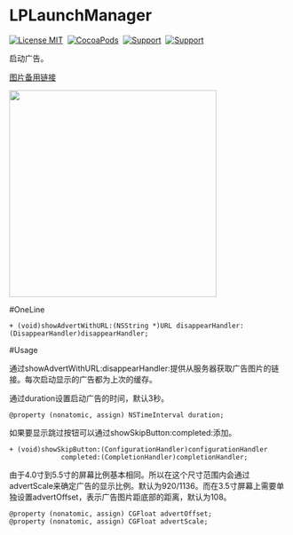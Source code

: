 # LPLaunchManager

[![License MIT](https://img.shields.io/badge/license-MIT-green.svg?style=flat)](https://raw.githubusercontent.com/xiaofei86/LPLaunchManager/master/LICENSE)&nbsp;
[![CocoaPods](http://img.shields.io/cocoapods/p/YYKit.svg?style=flat)](http://www.apple.com/ios/)&nbsp;
[![Support](https://img.shields.io/badge/support-iOS%207%2B%20-blue.svg?style=flat)](https://en.wikipedia.org/wiki/IOS_7)&nbsp;
[![Support](https://img.shields.io/badge/blog-xuyafei.cn-orange.svg)](http://www.xuyafei.cn)&nbsp;

启动广告。

[图片备用链接](http://f.picphotos.baidu.com/album/s%3D680%3Bq%3D90/sign=4d87be32d32a283447a635036b8eb8d7/fd039245d688d43faa4a3fdd7a1ed21b0ef43b39.jpg)

<img src = "https://github.com/xiaofei86/LPLaunchManager/raw/master/Images/1.jpg" width = 373>

#OneLine

	+ (void)showAdvertWithURL:(NSString *)URL disappearHandler:(DisappearHandler)disappearHandler;
	
#Usage

通过showAdvertWithURL:disappearHandler:提供从服务器获取广告图片的链接。每次启动显示的广告都为上次的缓存。

通过duration设置启动广告的时间，默认3秒。

	@property (nonatomic, assign) NSTimeInterval duration;


如果要显示跳过按钮可以通过showSkipButton:completed:添加。

	+ (void)showSkipButton:(ConfigurationHandler)configurationHandler
	             completed:(CompletionHandler)completionHandler;

由于4.0寸到5.5寸的屏幕比例基本相同。所以在这个尺寸范围内会通过advertScale来确定广告的显示比例。默认为920/1136。而在3.5寸屏幕上需要单独设置advertOffset，表示广告图片距底部的距离，默认为108。

	@property (nonatomic, assign) CGFloat advertOffset;
	@property (nonatomic, assign) CGFloat advertScale;

